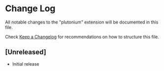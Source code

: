 # Change Log

All notable changes to the "plutonium" extension will be documented in this file.

Check [Keep a Changelog](http://keepachangelog.com/) for recommendations on how to structure this file.

## [Unreleased]

- Initial release
